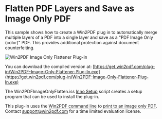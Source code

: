 # Flatten PDF Layers and Save as Image Only PDF

This sample shows how to create a Win2PDF plug in to automatically merge multiple layers of a PDF into a single layer and save as a "PDF Image Only (color)" PDF.  This provides additional protection against document counterfeiting.

![Win2PDF Image Only Flattener Plug-in](https://www.win2pdf.com/assets/images/win2pdf/plug-in/win2pdf-image-only-flattener-plug-in.png)

You can download the compiled version at:
[https://get.win2pdf.com/plug-in/Win2PDF-Image-Only-Flattener-Plug-In.exe](https://get.win2pdf.com/plug-in/Win2PDF-Image-Only-Flattener-Plug-In.exe)

The Win2PDFImageOnlyFlatten.iss [Inno Setup](https://jrsoftware.org/isinfo.php) script creates a setup program that can be used to install the plug-in.

This plug-in uses the [Win2PDF command line](https://www.win2pdf.com/doc/win2pdf-desktop-command-line.html) to [print to an image only PDF](https://www.win2pdf.com/doc/command-line-print-pdf.html).  Contact support@win2pdf.com for a time limited evaluation license.
